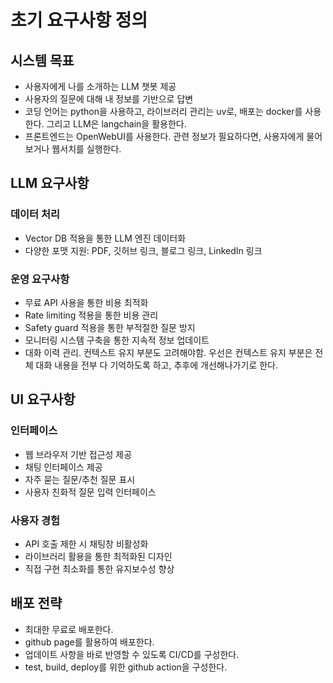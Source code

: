 # 초기 요구사항 정의

## 시스템 목표
- 사용자에게 나를 소개하는 LLM 챗봇 제공
- 사용자의 질문에 대해 내 정보를 기반으로 답변
- 코딩 언어는 python을 사용하고, 라이브러리 관리는 uv로, 배포는 docker를 사용한다. 그리고 LLM은 langchain을 활용한다.
- 프론트엔드는 OpenWebUI를 사용한다. 관련 정보가 필요하다면, 사용자에게 물어보거나 웹서치를 실행한다.

## LLM 요구사항
### 데이터 처리
- Vector DB 적용을 통한 LLM 엔진 데이터화
- 다양한 포맷 지원: PDF, 깃허브 링크, 블로그 링크, LinkedIn 링크

### 운영 요구사항
- 무료 API 사용을 통한 비용 최적화
- Rate limiting 적용을 통한 비용 관리
- Safety guard 적용을 통한 부적절한 질문 방지
- 모니터링 시스템 구축을 통한 지속적 정보 업데이트
- 대화 이력 관리. 컨텍스트 유지 부분도 고려해야함. 우선은 컨텍스트 유지 부분은 전체 대화 내용을 전부 다 기억하도록 하고, 추후에 개선해나가기로 한다.

## UI 요구사항
### 인터페이스
- 웹 브라우저 기반 접근성 제공
- 채팅 인터페이스 제공
- 자주 묻는 질문/추천 질문 표시
- 사용자 친화적 질문 입력 인터페이스

### 사용자 경험
- API 호출 제한 시 채팅창 비활성화
- 라이브러리 활용을 통한 최적화된 디자인
- 직접 구현 최소화를 통한 유지보수성 향상

## 배포 전략
- 최대한 무료로 배포한다.
- github page를 활용하여 배포한다.
- 업데이트 사항을 바로 반영할 수 있도록 CI/CD를 구성한다.
- test, build, deploy를 위한 github action을 구성한다.